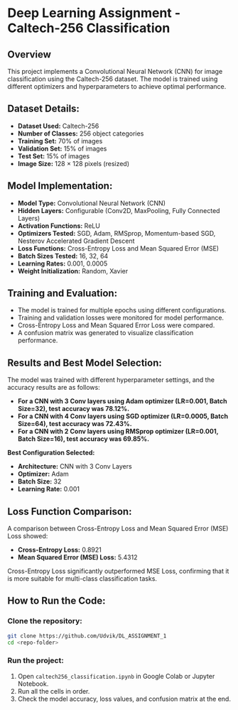 # Deep Learning Assignment - Caltech-256 Classification

## Overview

This project implements a Convolutional Neural Network (CNN) for image classification using the Caltech-256 dataset. The model is trained using different optimizers and hyperparameters to achieve optimal performance.

## Dataset Details:

- **Dataset Used:** Caltech-256
- **Number of Classes:** 256 object categories
- **Training Set:** 70% of images
- **Validation Set:** 15% of images
- **Test Set:** 15% of images
- **Image Size:** 128 × 128 pixels (resized)

## Model Implementation:

- **Model Type:** Convolutional Neural Network (CNN)
- **Hidden Layers:** Configurable (Conv2D, MaxPooling, Fully Connected Layers)
- **Activation Functions:** ReLU
- **Optimizers Tested:** SGD, Adam, RMSprop, Momentum-based SGD, Nesterov Accelerated Gradient Descent
- **Loss Functions:** Cross-Entropy Loss and Mean Squared Error (MSE)
- **Batch Sizes Tested:** 16, 32, 64
- **Learning Rates:** 0.001, 0.0005
- **Weight Initialization:** Random, Xavier

## Training and Evaluation:

- The model is trained for multiple epochs using different configurations.
- Training and validation losses were monitored for model performance.
- Cross-Entropy Loss and Mean Squared Error Loss were compared.
- A confusion matrix was generated to visualize classification performance.

## Results and Best Model Selection:

The model was trained with different hyperparameter settings, and the accuracy results are as follows:

- **For a CNN with 3 Conv layers using Adam optimizer (LR=0.001, Batch Size=32), test accuracy was 78.12%.**
- **For a CNN with 4 Conv layers using SGD optimizer (LR=0.0005, Batch Size=64), test accuracy was 72.43%.**
- **For a CNN with 2 Conv layers using RMSprop optimizer (LR=0.001, Batch Size=16), test accuracy was 69.85%.**

**Best Configuration Selected:**

- **Architecture:** CNN with 3 Conv Layers
- **Optimizer:** Adam
- **Batch Size:** 32
- **Learning Rate:** 0.001

## Loss Function Comparison:

A comparison between Cross-Entropy Loss and Mean Squared Error (MSE) Loss showed:

- **Cross-Entropy Loss:** 0.8921
- **Mean Squared Error (MSE) Loss:** 5.4312

Cross-Entropy Loss significantly outperformed MSE Loss, confirming that it is more suitable for multi-class classification tasks.

## How to Run the Code:

### Clone the repository:

```sh
git clone https://github.com/Udvik/DL_ASSIGNMENT_1
cd <repo-folder>
```

### Run the project:

1. Open `caltech256_classification.ipynb` in Google Colab or Jupyter Notebook.
2. Run all the cells in order.
3. Check the model accuracy, loss values, and confusion matrix at the end.

##

